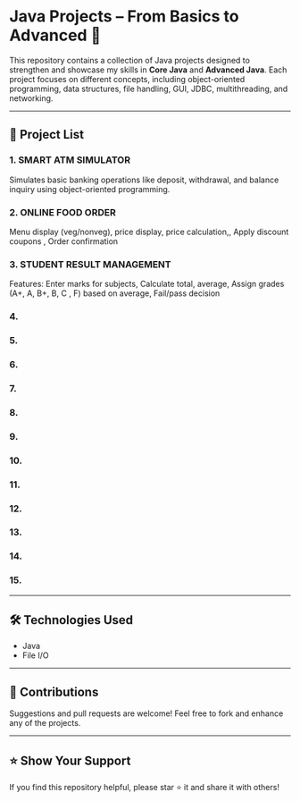 # Java Projects – From Basics to Advanced 🚀

This repository contains a collection of Java projects designed to strengthen and showcase my skills in **Core Java** and **Advanced Java**. Each project focuses on different concepts, including object-oriented programming, data structures, file handling, GUI, JDBC, multithreading, and networking.

---

## 📌 Project List

### 1. SMART ATM SIMULATOR
Simulates basic banking operations like deposit, withdrawal, and balance inquiry using object-oriented programming.

### 2. ONLINE FOOD ORDER
Menu display (veg/nonveg),
price display,
price calculation,,
Apply discount coupons ,
Order confirmation

### 3. STUDENT RESULT MANAGEMENT
Features:
Enter marks for subjects,
Calculate total, average,
Assign grades (A+, A, B+, B, C , F) based on average,
Fail/pass decision


### 4. 

### 5.

### 6. 

### 7. 

### 8.

### 9.

### 10. 

### 11. 

### 12.

### 13. 

### 14.

### 15.

---

## 🛠 Technologies Used

- Java
- File I/O

---

## 📣 Contributions

Suggestions and pull requests are welcome! Feel free to fork and enhance any of the projects.

---

## ⭐ Show Your Support

If you find this repository helpful, please star ⭐ it and share it with others!
